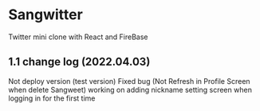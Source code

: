 # Sangwitter

Twitter mini clone with React and FireBase

## 1.1 change log (2022.04.03)

Not deploy version (test version)
Fixed bug (Not Refresh in Profile Screen when delete Sangweet)
working on adding nickname setting screen when logging in for the first time
